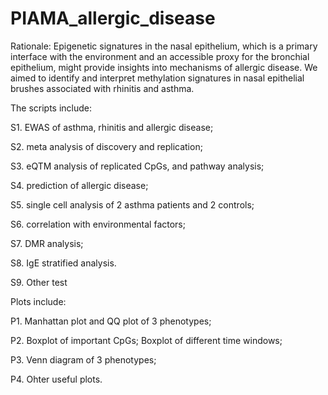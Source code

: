 # PIAMA_allergic_disease
Rationale: Epigenetic signatures in the nasal epithelium, which is a primary
interface with the environment and an accessible proxy for the bronchial
epithelium, might provide insights into mechanisms of allergic disease. We aimed
to identify and interpret methylation signatures in nasal epithelial brushes
associated with rhinitis and asthma.

The scripts include:

S1. EWAS of asthma, rhinitis and allergic disease;

S2. meta analysis of discovery and replication;

S3. eQTM analysis of replicated CpGs, and pathway analysis;

S4. prediction of allergic disease;

S5. single cell analysis of 2 asthma patients and 2 controls;

S6. correlation with environmental factors;

S7. DMR analysis;

S8. IgE stratified analysis.

S9. Other test

Plots include:

P1. Manhattan plot and QQ plot of 3 phenotypes;

P2. Boxplot of important CpGs; Boxplot of different time windows;

P3. Venn diagram of 3 phenotypes;

P4. Ohter useful plots.

